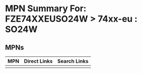 



# MPN Summary For: FZE74XXEUSO24W > 74xx-eu : SO24W

## MPNs
  

|MPN|Direct Links|Search Links|
| :--- | :--- | :--- |
||||
